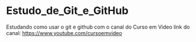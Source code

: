 # Estudo_de_Git_e_GitHub
Estudando como usar o git e github com o canal do Curso em Video link do canal: https://www.youtube.com/cursoemvideo
